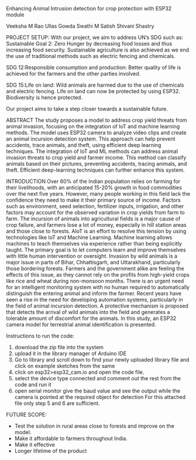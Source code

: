 ﻿Enhancing Animal Intrusion detection for crop protection with ESP32 module


Veeksha M Rao
Ullas Gowda
Swathi M Satish
Shivani Shastry


PROJECT SETUP:
With our project, we aim to address UN’s SDG such as:
Sustainable Goal 2: Zero Hunger by decreasing food losses and thus increasing food security. Sustainable agriculture is also achieved as we end the use of traditional methods such as electric fencing and chemicals.


SDG 12:Responsible consumption and production: Better quality of life is achieved for the farmers and the other parties involved.


SDG 15:Life on land:
Wild animals are harmed due to the use of chemicals and electric fencing. Life on land can now be protected by using ESP32. Biodiversity is hence protected.


Our project aims to take a step closer towards a sustainable future.






ABSTRACT
The study proposes a model to address crop yield threats from animal invasion, focusing on the integration of IoT and machine learning methods. The model uses ESP32 camera  to analyze video clips and create an animal incursion detection system. This approach can help prevent accidents, trace animals, and theft, using efficient deep learning techniques. The integration of IoT and ML methods can address animal invasion threats to crop yield and farmer income. This method can classify animals based on their pictures, preventing accidents, tracing animals, and theft. Efficient deep-learning techniques can further enhance this system.




INTRODUCTION
Over 60% of the Indian population relies on farming for their livelihoods, with an anticipated 15-20% growth in food commodities over the next five years. However, many people working in this field lack the confidence they need to make it their primary source of income. Factors such as environment, seed selection, fertilizer inputs, irrigation, and other factors may account for the observed variation in crop yields from farm to farm. The incursion of animals into agricultural fields is a major cause of crop failure, and farmers lose a lot of money, especially in hill station areas and those close to forests.
AIoT is an effort to resolve this tension by using technologies like IoT and Machine Learning. Machine learning allows machines to teach themselves via experience rather than being explicitly taught. The primary goal is to let computers learn and improve themselves with little human intervention or oversight.
Invasion by wild animals is a major issue in parts of Bihar, Chhattisgarh, and Uttarakhand, particularly those bordering forests. Farmers and the government alike are feeling the effects of this issue, as they cannot rely on the profits from high-yield crops like rice and wheat during non-monsoon months. There is an urgent need for an intelligent monitoring system with no human required to automatically distinguish the entering animal and inform the farmer.
Recent years have seen a rise in the need for developing automation systems, particularly in the field of animal incursion detection. A protective mechanism is proposed that detects the arrival of wild animals into the field and generates a tolerable amount of discomfort for the animals. In this study, an ESP32 camera model for terrestrial animal identification is presented.




Instructions to run the code:
1) download the zip file into the system
2) upload it in the library manager of Arduino IDE
3) Go to library and scroll down to find your newly uploaded library file and click on example sketches from the same
4) click on esp32>esp32_cam.io and open the code file.
5) select the device type connected and comment out the rest from the code and run it
6) open serial monitor give the baud value and see the output while the camera is pointed at the required object for detection
For this attached file only step 5 and 6 are sufficient.


  

FUTURE SCOPE:
* Test the solution in rural areas close to forests and improve on the model.
* Make it affordable to farmers throughout India.
* Make it effective
* Longer lifetime of the product
